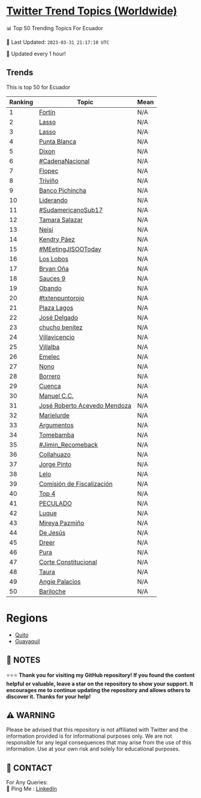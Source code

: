 [Twitter Trend Topics (Worldwide)](https://github.com/ErcinDedeoglu/Twitter-Trend-Topics)
==========


📊 Top 50 Trending Topics For Ecuador

📆 Last Updated: `2023-03-31 21:17:10 UTC`

🔧 Updated every 1 hour!


## Trends

This is top 50 for Ecuador

| Ranking | Topic | Mean |
| ------- | ------------ | ------------ |
| 1 | [Fortín](http://twitter.com/search?q=Fort%c3%adn) | N/A |
| 2 | [Lasso](http://twitter.com/search?q=Lasso) | N/A |
| 3 | [Lasso](http://twitter.com/search?q=Lasso) | N/A |
| 4 | [Punta Blanca](http://twitter.com/search?q=Punta+Blanca) | N/A |
| 5 | [Dixon](http://twitter.com/search?q=Dixon) | N/A |
| 6 | [#CadenaNacional](http://twitter.com/search?q=%23CadenaNacional) | N/A |
| 7 | [Flopec](http://twitter.com/search?q=Flopec) | N/A |
| 8 | [Triviño](http://twitter.com/search?q=Trivi%c3%b1o) | N/A |
| 9 | [Banco Pichincha](http://twitter.com/search?q=Banco+Pichincha) | N/A |
| 10 | [Liderando](http://twitter.com/search?q=Liderando) | N/A |
| 11 | [#SudamericanoSub17](http://twitter.com/search?q=%23SudamericanoSub17) | N/A |
| 12 | [Tamara Salazar](http://twitter.com/search?q=Tamara+Salazar) | N/A |
| 13 | [Neisi](http://twitter.com/search?q=Neisi) | N/A |
| 14 | [Kendry Páez](http://twitter.com/search?q=Kendry+P%c3%a1ez) | N/A |
| 15 | [#MEetingJISOOToday](http://twitter.com/search?q=%23MEetingJISOOToday) | N/A |
| 16 | [Los Lobos](http://twitter.com/search?q=Los+Lobos) | N/A |
| 17 | [Bryan Oña](http://twitter.com/search?q=Bryan+O%c3%b1a) | N/A |
| 18 | [Sauces 9](http://twitter.com/search?q=Sauces+9) | N/A |
| 19 | [Obando](http://twitter.com/search?q=Obando) | N/A |
| 20 | [#txtenpuntorojo](http://twitter.com/search?q=%23txtenpuntorojo) | N/A |
| 21 | [Plaza Lagos](http://twitter.com/search?q=Plaza+Lagos) | N/A |
| 22 | [José Delgado](http://twitter.com/search?q=Jos%c3%a9+Delgado) | N/A |
| 23 | [chucho benítez](http://twitter.com/search?q=chucho+ben%c3%adtez) | N/A |
| 24 | [Villavicencio](http://twitter.com/search?q=Villavicencio) | N/A |
| 25 | [Villalba](http://twitter.com/search?q=Villalba) | N/A |
| 26 | [Emelec](http://twitter.com/search?q=Emelec) | N/A |
| 27 | [Nono](http://twitter.com/search?q=Nono) | N/A |
| 28 | [Borrero](http://twitter.com/search?q=Borrero) | N/A |
| 29 | [Cuenca](http://twitter.com/search?q=Cuenca) | N/A |
| 30 | [Manuel C.C.](http://twitter.com/search?q=Manuel+C.C.) | N/A |
| 31 | [José Roberto Acevedo Mendoza](http://twitter.com/search?q=Jos%c3%a9+Roberto+Acevedo+Mendoza) | N/A |
| 32 | [Marielurde](http://twitter.com/search?q=Marielurde) | N/A |
| 33 | [Argumentos](http://twitter.com/search?q=Argumentos) | N/A |
| 34 | [Tomebamba](http://twitter.com/search?q=Tomebamba) | N/A |
| 35 | [#Jimin_Recomeback](http://twitter.com/search?q=%23Jimin_Recomeback) | N/A |
| 36 | [Collahuazo](http://twitter.com/search?q=Collahuazo) | N/A |
| 37 | [Jorge Pinto](http://twitter.com/search?q=Jorge+Pinto) | N/A |
| 38 | [Lelo](http://twitter.com/search?q=Lelo) | N/A |
| 39 | [Comisión de Fiscalización](http://twitter.com/search?q=Comisi%c3%b3n+de+Fiscalizaci%c3%b3n) | N/A |
| 40 | [Top 4](http://twitter.com/search?q=Top+4) | N/A |
| 41 | [PECULADO](http://twitter.com/search?q=PECULADO) | N/A |
| 42 | [Luque](http://twitter.com/search?q=Luque) | N/A |
| 43 | [Mireya Pazmiño](http://twitter.com/search?q=Mireya+Pazmi%c3%b1o) | N/A |
| 44 | [De Jesús](http://twitter.com/search?q=De+Jes%c3%bas) | N/A |
| 45 | [Dreer](http://twitter.com/search?q=Dreer) | N/A |
| 46 | [Pura](http://twitter.com/search?q=Pura) | N/A |
| 47 | [Corte Constitucional](http://twitter.com/search?q=Corte+Constitucional) | N/A |
| 48 | [Taura](http://twitter.com/search?q=Taura) | N/A |
| 49 | [Angie Palacios](http://twitter.com/search?q=Angie+Palacios) | N/A |
| 50 | [Bariloche](http://twitter.com/search?q=Bariloche) | N/A |



# Regions

* [Quito](</Ecuador/Quito.md>)
* [Guayaquil](</Ecuador/Guayaquil.md>)



## 📝 NOTES

⭐⭐⭐ **Thank you for visiting my GitHub repository! If you found the content helpful or valuable, leave a star on the repository to show your support. It encourages me to continue updating the repository and allows others to discover it. Thanks for your help!**


## ⚠️ WARNING

Please be advised that this repository is not affiliated with Twitter and the information provided is for informational purposes only. We are not responsible for any legal consequences that may arise from the use of this information. Use at your own risk and solely for educational purposes.


## 📨 CONTACT

 For Any Queries:  
            🏓 Ping Me : [LinkedIn](https://www.linkedin.com/in/ercindedeoglu/)
